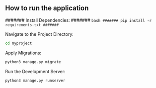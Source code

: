 ## How to run the application

####### Install Dependencies:
####### ```bash
####### pip install -r requirements.txt
####### ```

Navigate to the Project Directory:

```bash
cd myproject
```

Apply Migrations:

```bash
python3 manage.py migrate
```

Run the Development Server:

```bash
python3 manage.py runserver
```
